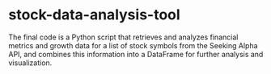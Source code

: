 # stock-data-analysis-tool
 The final code is a Python script that retrieves and analyzes financial metrics and growth data for a list of stock symbols from the Seeking Alpha API, and combines this information into a DataFrame for further analysis and visualization.
